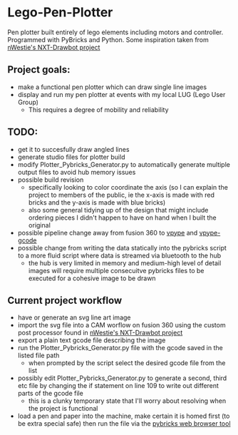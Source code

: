# Lego-Pen-Plotter
Pen plotter built entirely of lego elements including motors and controller. Programmed with PyBricks and Python.
Some inspiration taken from [nWestie's NXT-Drawbot project](https://github.com/nWestie/NXT-Drawbot)


## Project goals:
* make a functional pen plotter which can draw single line images
* display and run my pen plotter at events with my local LUG (Lego User Group)
    * This requires a degree of mobility and reliability
 
## TODO:
* get it to succesfully draw angled lines
* generate studio files for plotter build
* modify Plotter_Pybricks_Generator.py to automatically generate multiple output files to avoid hub memory issues
* possible build revision
    * specifically looking to color coordinate the axis (so I can explain the project to members of the public, ie the x-axis is made with red bricks and the y-axis is made with blue bricks)
    * also some general tidying up of the design that might include ordering pieces I didn't happen to have on hand when I built the original
* possible pipeline change away from fusion 360 to [vpype](https://github.com/abey79/vpype) and [vpype-gcode](https://github.com/plottertools/vpype-gcode)
* possible change from writing the data statically into the pybricks script to a more fluid script where data is streamed via bluetooth to the hub
    * the hub is very limited in memory and medium-high level of detail images will require multiple consecuitve pybricks files to be executed for a cohesive image to be drawn

## Current project workflow
* have or generate an svg line art image
* import the svg file into a CAM worflow on fusion 360 using the custom post processor found in [nWestie's NXT-Drawbot project](https://github.com/nWestie/NXT-Drawbot)
* export a plain text gcode file describing the image
* run the Plotter_Pybricks_Generator.py file with the gcode saved in the listed file path
    * when prompted by the script select the desired gcode file from the list
* possibly edit Plotter_Pybricks_Generator.py to generate a second, third etc file by changing the if statement on line 109 to write out different parts of the gcode file
    * this is a clunky temporary state that I'll worry about resolving when the project is functional
* load a pen and paper into the machine, make certain it is homed first (to be extra special safe) then run the file via the [pybricks web browser tool](https://code.pybricks.com/)
